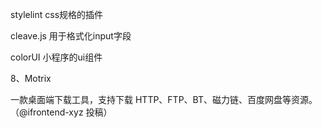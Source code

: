 stylelint css规格的插件

cleave.js 用于格式化input字段

colorUI 小程序的ui组件

8、Motrix

一款桌面端下载工具，支持下载 HTTP、FTP、BT、磁力链、百度网盘等资源。（@ifrontend-xyz 投稿）